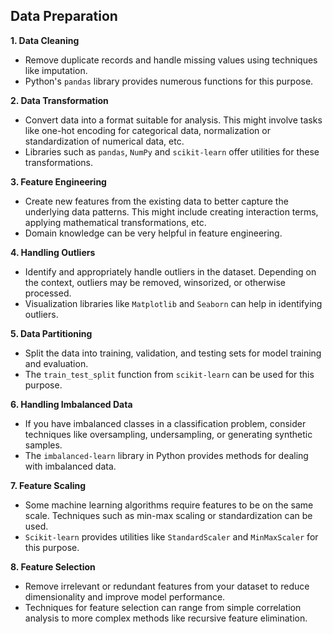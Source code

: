 ## Data Preparation

**1. Data Cleaning**
- Remove duplicate records and handle missing values using techniques like imputation.
- Python's `pandas` library provides numerous functions for this purpose.

**2. Data Transformation**
- Convert data into a format suitable for analysis. This might involve tasks like one-hot encoding for categorical data, normalization or standardization of numerical data, etc.
- Libraries such as `pandas`, `NumPy` and `scikit-learn` offer utilities for these transformations.

**3. Feature Engineering**
- Create new features from the existing data to better capture the underlying data patterns. This might include creating interaction terms, applying mathematical transformations, etc.
- Domain knowledge can be very helpful in feature engineering.

**4. Handling Outliers**
- Identify and appropriately handle outliers in the dataset. Depending on the context, outliers may be removed, winsorized, or otherwise processed.
- Visualization libraries like `Matplotlib` and `Seaborn` can help in identifying outliers.

**5. Data Partitioning**
- Split the data into training, validation, and testing sets for model training and evaluation.
- The `train_test_split` function from `scikit-learn` can be used for this purpose.

**6. Handling Imbalanced Data**
- If you have imbalanced classes in a classification problem, consider techniques like oversampling, undersampling, or generating synthetic samples.
- The `imbalanced-learn` library in Python provides methods for dealing with imbalanced data.

**7. Feature Scaling**
- Some machine learning algorithms require features to be on the same scale. Techniques such as min-max scaling or standardization can be used.
- `Scikit-learn` provides utilities like `StandardScaler` and `MinMaxScaler` for this purpose.

**8. Feature Selection**
- Remove irrelevant or redundant features from your dataset to reduce dimensionality and improve model performance.
- Techniques for feature selection can range from simple correlation analysis to more complex methods like recursive feature elimination.


